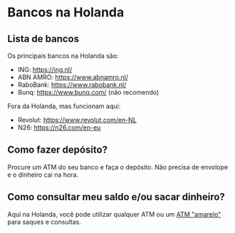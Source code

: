 # Bancos na Holanda

## Lista de bancos

Os principais bancos na Holanda são:

- ING: https://ing.nl/
- ABN AMRO: https://www.abnamro.nl/
- RaboBank: https://www.rabobank.nl/
- Bunq: https://www.bunq.com/ (não recomendo) 

Fora da Holanda, mas funcionam aqui:

- Revolut: https://www.revolut.com/en-NL
- N26: https://n26.com/en-eu


## Como fazer depósito?

Procure um ATM do seu banco e faça o depósito. Não precisa de envolope e o dinheiro cai na hora.


## Como consultar meu saldo e/ou sacar dinheiro?

Aqui na Holanda, você pode utilizar qualquer ATM ou um [ATM "amarelo"](https://www.dutchnews.nl/wpcms/wp-content/uploads/2018/11/Yellow-cash-point-machine.jpg) para saques e consultas.



